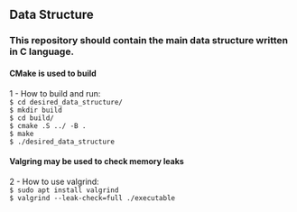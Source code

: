 ## Data Structure

### This repository should contain the main data structure written in C language.

#### CMake is used to build
1 - How to build and run: \
`$ cd desired_data_structure/`\
`$ mkdir build`\
`$ cd build/`\
`$ cmake .S ../ -B .`\
`$ make`\
`$ ./desired_data_structure`

#### Valgring may be used to check memory leaks
2 - How to use valgrind: \
`$ sudo apt install valgrind`\
`$ valgrind --leak-check=full ./executable`
